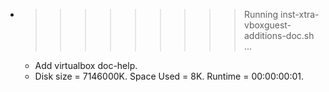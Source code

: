 * >>>>>>>>> Running inst-xtra-vboxguest-additions-doc.sh ...
  * Add virtualbox doc-help.
  * Disk size = 7146000K. Space Used = 8K. Runtime = 00:00:00:01.
